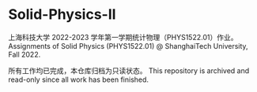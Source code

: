 # Solid-Physics-II

上海科技大学 2022-2023 学年第一学期统计物理（PHYS1522.01）作业。Assignments of Solid Physics (PHYS1522.01) @ ShanghaiTech University, Fall 2022.

所有工作均已完成，本仓库归档为只读状态。 This repository is archived and read-only since all work has been finished.
